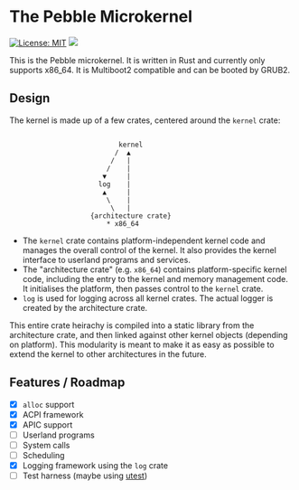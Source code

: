 # The Pebble Microkernel
[![License: MIT](https://img.shields.io/badge/License-MIT-yellow.svg)](https://opensource.org/licenses/MIT)
[![](https://tokei.rs/b1/github/pebble-os/kernel)](https://github.com/Aaronepower/tokei)

This is the Pebble microkernel. It is written in Rust and currently only supports x86_64.
It is Multiboot2 compatible and can be booted by GRUB2.


## Design
The kernel is made up of a few crates, centered around the `kernel` crate:
```

                           kernel
                          /  ▲
                         /   |
                        /    |
                       ▼     |
                      log    |
                       ▲     |
                        \    |
                         \   |
                    {architecture crate}
                        * x86_64

```

* The `kernel` crate contains platform-independent kernel code and manages the overall control of the kernel.
It also provides the kernel interface to userland programs and services.
* The "architecture crate" (e.g. `x86_64`) contains platform-specific kernel code, including the entry to the kernel and memory management code.
It initialises the platform, then passes control to the `kernel` crate.
* `log` is used for logging across all kernel crates. The actual logger is created by the architecture crate.

This entire crate heirachy is compiled into a static library from the architecture crate, and then linked against other kernel objects (depending on platform).
This modularity is meant to make it as easy as possible to extend the kernel to other architectures in the future.

## Features / Roadmap
- [x] `alloc` support
- [x] ACPI framework
- [x] APIC support
- [ ] Userland programs
- [ ] System calls
- [ ] Scheduling
- [x] Logging framework using the `log` crate
- [ ] Test harness (maybe using [utest](https://github.com/japaric/utest))
